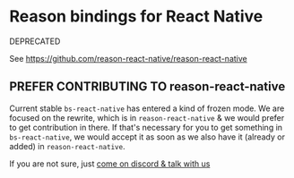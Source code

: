 # Reason bindings for React Native

DEPRECATED

See https://github.com/reason-react-native/reason-react-native

## PREFER CONTRIBUTING TO reason-react-native

Current stable `bs-react-native` has entered a kind of frozen mode. We are
focused on the rewrite, which is in `reason-react-native` & we would prefer to
get contribution in there. If that's necessary for you to get something in
`bs-react-native`, we would accept it as soon as we also have it (already or
added) in `reason-react-native`.

If you are not sure, just
[come on discord & talk with us](https://reason-react-native.github.io/discord/)
